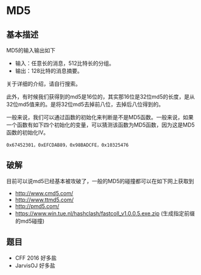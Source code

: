 # MD5

## 基本描述

MD5的输入输出如下

- 输入：任意长的消息，512比特长的分组。
- 输出：128比特的消息摘要。

关于详细的介绍，请自行搜索。

此外，有时候我们获得到的md5是16位的，其实那16位是32位md5的长度，是从32位md5值来的。是将32位md5去掉前八位，去掉后八位得到的。

一般来说，我们可以通过函数的初始化来判断是不是MD5函数。一般来说，如果一个函数有如下四个初始化的变量，可以猜测该函数为MD5函数，因为这是MD5函数的初始化IV。

```
0x67452301，0xEFCDAB89，0x98BADCFE，0x10325476
```

## 破解

目前可以说md5已经基本被攻破了，一般的MD5的碰撞都可以在如下网上获取到

- http://www.cmd5.com/
- http://www.ttmd5.com/
- http://pmd5.com/
- https://www.win.tue.nl/hashclash/fastcoll_v1.0.0.5.exe.zip (生成指定前缀的md5碰撞)

## 题目

- CFF 2016 好多盐
- JarvisOJ 好多盐

